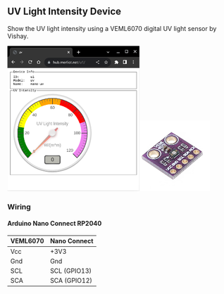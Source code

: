 ## UV Light Intensity Device

Show the UV light intensity using a VEML6070 digital UV light sensor by Vishay.

![](images/view.webp)![](images/veml6070.webp)

### Wiring

#### Arduino Nano Connect RP2040

VEML6070 | Nano Connect
-------- | ------------
Vcc      | +3V3
Gnd      | Gnd
SCL      | SCL (GPIO13)
SCA      | SCA (GPIO12)
